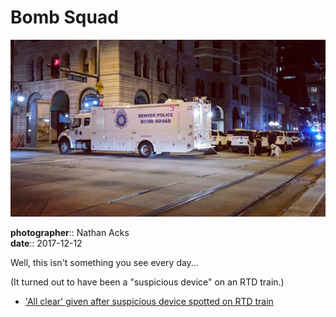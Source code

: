# Bomb Squad

![A large truck marked "Denver Police Bomb Squad" blocks a nighttime intersection](assets/2017-12-12-bomb-squad.webp)

**photographer**:: Nathan Acks  
**date**:: 2017-12-12

Well, this isn't something you see every day...

(It turned out to have been a "suspicious device" on an RTD train.)

* ['All clear' given after suspicious device spotted on RTD train](http://www.9news.com/mobile/article/news/local/all-clear-given-after-suspicious-device-spotted-on-rtd-train/73-498997303)
